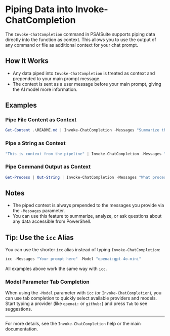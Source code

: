 # Piping Data into Invoke-ChatCompletion

The `Invoke-ChatCompletion` command in PSAISuite supports piping data directly into the function as context. This allows you to use the output of any command or file as additional context for your chat prompt.

## How It Works
- Any data piped into `Invoke-ChatCompletion` is treated as context and prepended to your main prompt message.
- The context is sent as a user message before your main prompt, giving the AI model more information.

## Examples

### Pipe File Content as Context
```powershell
Get-Content .\README.md | Invoke-ChatCompletion -Messages "Summarize this document." -Model "openai:gpt-4o-mini"
```

### Pipe a String as Context
```powershell
"This is context from the pipeline" | Invoke-ChatCompletion -Messages "Explain the context." -Model "openai:gpt-4o-mini"
```

### Pipe Command Output as Context
```powershell
Get-Process | Out-String | Invoke-ChatCompletion -Messages "What processes are running?" -Model "openai:gpt-4o-mini"
```

## Notes
- The piped context is always prepended to the messages you provide via the `-Messages` parameter.
 - You can use this feature to summarize, analyze, or ask questions about any data accessible from PowerShell.

## Tip: Use the `icc` Alias

You can use the shorter `icc` alias instead of typing `Invoke-ChatCompletion`:

```powershell
icc -Messages "Your prompt here" -Model "openai:gpt-4o-mini"
```

All examples above work the same way with `icc`.

### Model Parameter Tab Completion

When using the `-Model` parameter with `icc` (or `Invoke-ChatCompletion`), you can use tab completion to quickly select available providers and models. Start typing a provider (like `openai:` or `github:`) and press `Tab` to see suggestions.

---
For more details, see the `Invoke-ChatCompletion` help or the main documentation.
